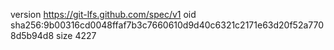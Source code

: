 version https://git-lfs.github.com/spec/v1
oid sha256:9b00316cd0048ffaf7b3c7660610d9d40c6321c2171e63d20f52a7708d5b94d8
size 4227
